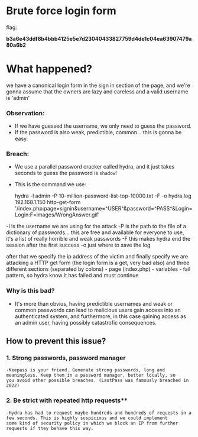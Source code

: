 # Brute force login form

flag:

**b3a6e43ddf8b4bbb4125e5e7d23040433827759d4de1c04ea63907479a80a6b2**

# What happened?

we have a canonical login form in the sign in section of the page, and we're gonna assume that the owners are lazy and careless and a valid username is 'admin'

### Observation:

- If we have guessed the username, we only need to guess the password.
- If the password is also weak, predictible, common... this is gonna be easy.

### Breach:

- We use a parallel password cracker called hydra, and it just takes seconds to guess the password is `shadow`!
- This is the command we use:

    hydra -l admin -P 10-million-password-list-top-10000.txt -F -o hydra.log 192.168.1.150 http-get-form '/index.php:page=signin&username=^USER^&password=^PASS^&Login=Login:F=images/WrongAnswer.gif'

-l is the username we are using for the attack
-P is the path to the file of a dictionary of passwords... this are free and available for everyone to use, it's a list of really horrible and weak passwords
-F this makes hydra end the session after the first success
-o just where to save the log

after that we specify the ip address of the victim and finally specify we are attacking a HTTP get form (the login form is a get, very bad also) and three different sections (separated by colons)
    - page (index.php)
    - variables
    - fail pattern, so hydra know it has failed and must continue

### Why is this bad?

- It's more than obvius, having predictible usernames and weak or common passwords can lead to malicious users gain access into an authenticated
system, and furthermore, in this case gaining access as an admin user, having possibly catastrofic consequences.


## How to prevent this issue?

### 1. **Strong passwords, password manager**

    -Keepass is your friend. Generate strong passwords, long and meaningless. Keep them in a password manager, better locally, so
    you avoid other possible breaches. (LastPass was famously breached in 2022)

### 2. Be strict with repeated http requests**

    -Hydra has had to request maybe hundreds and hundreds of requests in a few seconds. This is highly suspicious and we could implement 
    some kind of security policy in which we block an IP from further requests if they behave this way.
